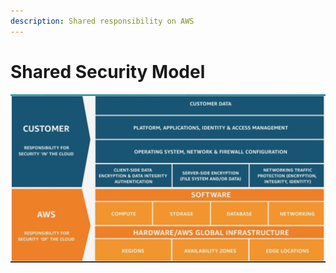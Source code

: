 ```yaml
---
description: Shared responsibility on AWS
---
```


# Shared Security Model

![](../.gitbook/assets/screen-shot-2019-11-20-at-11.17.03-am.png)

